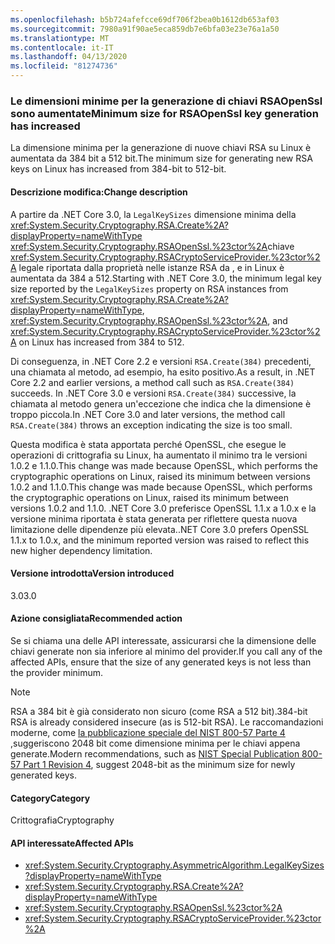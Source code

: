 ```yaml
---
ms.openlocfilehash: b5b724afefcce69df706f2bea0b1612db653af03
ms.sourcegitcommit: 7980a91f90ae5eca859db7e6bfa03e23e76a1a50
ms.translationtype: MT
ms.contentlocale: it-IT
ms.lasthandoff: 04/13/2020
ms.locfileid: "81274736"
---
```

### <a name="minimum-size-for-rsaopenssl-key-generation-has-increased"></a><span data-ttu-id="1414a-101">Le dimensioni minime per la generazione di chiavi RSAOpenSsl sono aumentate</span><span class="sxs-lookup"><span data-stu-id="1414a-101">Minimum size for RSAOpenSsl key generation has increased</span></span>

<span data-ttu-id="1414a-102">La dimensione minima per la generazione di nuove chiavi RSA su Linux è aumentata da 384 bit a 512 bit.</span><span class="sxs-lookup"><span data-stu-id="1414a-102">The minimum size for generating new RSA keys on Linux has increased from 384-bit to 512-bit.</span></span>

#### <a name="change-description"></a><span data-ttu-id="1414a-103">Descrizione modifica:</span><span class="sxs-lookup"><span data-stu-id="1414a-103">Change description</span></span>

<span data-ttu-id="1414a-104">A partire da .NET Core 3.0, la `LegalKeySizes` dimensione minima della <xref:System.Security.Cryptography.RSA.Create%2A?displayProperty=nameWithType> <xref:System.Security.Cryptography.RSAOpenSsl.%23ctor%2A>chiave <xref:System.Security.Cryptography.RSACryptoServiceProvider.%23ctor%2A> legale riportata dalla proprietà nelle istanze RSA da , e in Linux è aumentata da 384 a 512.</span><span class="sxs-lookup"><span data-stu-id="1414a-104">Starting with .NET Core 3.0, the minimum legal key size reported by the `LegalKeySizes` property on RSA instances from <xref:System.Security.Cryptography.RSA.Create%2A?displayProperty=nameWithType>, <xref:System.Security.Cryptography.RSAOpenSsl.%23ctor%2A>, and <xref:System.Security.Cryptography.RSACryptoServiceProvider.%23ctor%2A> on Linux has increased from 384 to 512.</span></span>

<span data-ttu-id="1414a-105">Di conseguenza, in .NET Core 2.2 e versioni `RSA.Create(384)` precedenti, una chiamata al metodo, ad esempio, ha esito positivo.</span><span class="sxs-lookup"><span data-stu-id="1414a-105">As a result, in .NET Core 2.2 and earlier versions, a method call such as `RSA.Create(384)` succeeds.</span></span> <span data-ttu-id="1414a-106">In .NET Core 3.0 e versioni `RSA.Create(384)` successive, la chiamata al metodo genera un'eccezione che indica che la dimensione è troppo piccola.</span><span class="sxs-lookup"><span data-stu-id="1414a-106">In .NET Core 3.0 and later versions, the method call `RSA.Create(384)` throws an exception indicating the size is too small.</span></span>

<span data-ttu-id="1414a-107">Questa modifica è stata apportata perché OpenSSL, che esegue le operazioni di crittografia su Linux, ha aumentato il minimo tra le versioni 1.0.2 e 1.1.0.This change was made because OpenSSL, which performs the cryptographic operations on Linux, raised its minimum between versions 1.0.2 and 1.1.0.</span><span class="sxs-lookup"><span data-stu-id="1414a-107">This change was made because OpenSSL, which performs the cryptographic operations on Linux, raised its minimum between versions 1.0.2 and 1.1.0.</span></span> <span data-ttu-id="1414a-108">.NET Core 3.0 preferisce OpenSSL 1.1.x a 1.0.x e la versione minima riportata è stata generata per riflettere questa nuova limitazione delle dipendenze più elevata.</span><span class="sxs-lookup"><span data-stu-id="1414a-108">.NET Core 3.0 prefers OpenSSL 1.1.x to 1.0.x, and the minimum reported version was raised to reflect this new higher dependency limitation.</span></span>

#### <a name="version-introduced"></a><span data-ttu-id="1414a-109">Versione introdotta</span><span class="sxs-lookup"><span data-stu-id="1414a-109">Version introduced</span></span>

<span data-ttu-id="1414a-110">3.0</span><span class="sxs-lookup"><span data-stu-id="1414a-110">3.0</span></span>

#### <a name="recommended-action"></a><span data-ttu-id="1414a-111">Azione consigliata</span><span class="sxs-lookup"><span data-stu-id="1414a-111">Recommended action</span></span>

<span data-ttu-id="1414a-112">Se si chiama una delle API interessate, assicurarsi che la dimensione delle chiavi generate non sia inferiore al minimo del provider.</span><span class="sxs-lookup"><span data-stu-id="1414a-112">If you call any of the affected APIs, ensure that the size of any generated keys is not less than the provider minimum.</span></span>

> [!NOTE]
> <span data-ttu-id="1414a-113">RSA a 384 bit è già considerato non sicuro (come RSA a 512 bit).</span><span class="sxs-lookup"><span data-stu-id="1414a-113">384-bit RSA is already considered insecure (as is 512-bit RSA).</span></span> <span data-ttu-id="1414a-114">Le raccomandazioni moderne, come [la pubblicazione speciale del NIST 800-57 Parte 4 ,](https://nvlpubs.nist.gov/nistpubs/SpecialPublications/NIST.SP.800-57pt1r4.pdf)suggeriscono 2048 bit come dimensione minima per le chiavi appena generate.</span><span class="sxs-lookup"><span data-stu-id="1414a-114">Modern recommendations, such as [NIST Special Publication 800-57 Part 1 Revision 4](https://nvlpubs.nist.gov/nistpubs/SpecialPublications/NIST.SP.800-57pt1r4.pdf), suggest 2048-bit as the minimum size for newly generated keys.</span></span>

#### <a name="category"></a><span data-ttu-id="1414a-115">Category</span><span class="sxs-lookup"><span data-stu-id="1414a-115">Category</span></span>

<span data-ttu-id="1414a-116">Crittografia</span><span class="sxs-lookup"><span data-stu-id="1414a-116">Cryptography</span></span>

#### <a name="affected-apis"></a><span data-ttu-id="1414a-117">API interessate</span><span class="sxs-lookup"><span data-stu-id="1414a-117">Affected APIs</span></span>

- <xref:System.Security.Cryptography.AsymmetricAlgorithm.LegalKeySizes?displayProperty=nameWithType>
- <xref:System.Security.Cryptography.RSA.Create%2A?displayProperty=nameWithType>
- <xref:System.Security.Cryptography.RSAOpenSsl.%23ctor%2A>
- <xref:System.Security.Cryptography.RSACryptoServiceProvider.%23ctor%2A>

<!--
### Affected APIs

- `P:System.Security.Cryptography.AsymmetricAlgorithm.LegalKeySizes`
- `Overload:System.Security.Cryptography.RSA.Create`
- `Overload:System.Security.Cryptography.RSAOpenSsl.#ctor`
- `Overload:System.Security.Cryptography.RSACryptoServiceProvider.#ctor`

-->
